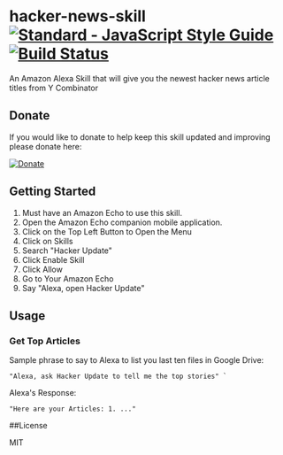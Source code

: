 # hacker-news-skill[![Standard - JavaScript Style Guide](https://cdn.rawgit.com/feross/standard/master/badge.svg)](https://github.com/feross/standard     )[![Build Status](https://travis-ci.org/acucciniello/hacker-news-skill.svg?branch=master)](https://travis-ci.org/acucciniello/hacker-news-skill)

An Amazon Alexa Skill that will give you the newest hacker news article titles from Y Combinator

## Donate

If you would like to donate to help keep this skill updated and improving please donate here:

[![Donate](https://www.paypalobjects.com/en_US/i/btn/btn_donateCC_LG.gif)](https://www.paypal.com/cgi-bin/webscr?cmd=_donations&business=8U849S663ZGTN&lc=US&item_name=Edit%20Docs%20Amazon%20Echo%20Skill&currency_code=USD&bn=PP%2dDonationsBF%3abtn_donateCC_LG%2egif%3aNonHosted)


## Getting Started
1. Must have an Amazon Echo to use this skill.  
2. Open the Amazon Echo companion mobile application.
3. Click on the Top Left Button to Open the Menu
4. Click on Skills
5. Search "Hacker Update"
6. Click Enable Skill
7. Click Allow
8. Go to Your Amazon Echo
9. Say "Alexa, open Hacker Update"

## Usage

### Get Top Articles

Sample phrase to say to Alexa to list you last ten files in Google Drive:

```
"Alexa, ask Hacker Update to tell me the top stories" `
```

Alexa's Response:

```
"Here are your Articles: 1. ..."
```



##License

MIT

